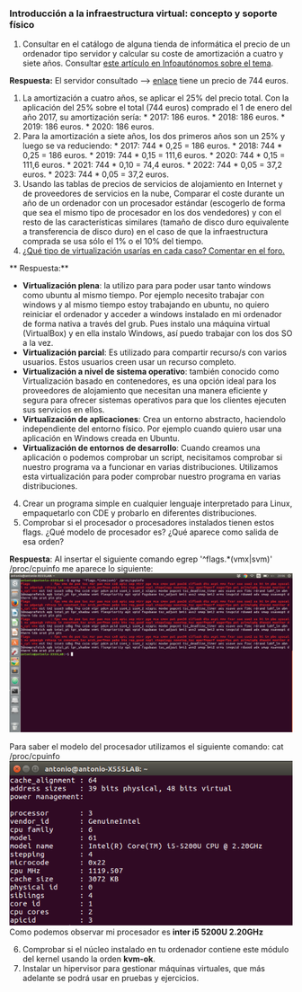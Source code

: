
### Introducción a la infraestructura virtual: concepto y soporte físico ###

1. Consultar en el catálogo de alguna tienda de informática el precio de un ordenador tipo servidor y calcular su coste de amortización a cuatro y siete años. Consultar [este artículo en Infoautónomos sobre el tema](http://infoautonomos.eleconomista.es/consultas-a-la-comunidad/988/ ).

**Respuesta:** El servidor consultado --> [enlace](http://www.dynos.es/servidor-hp-proliant-ml30-gen9-e3-1220v5-3.0-ghz-4gb-ddr3-lff-1tb-dvd-rw-array-b140i--4514953942059__831067-425.html) tiene un precio de 744 euros.
  1. La amortización a cuatro años, se aplicar el 25% del precio total. Con la aplicación del 25% sobre el total (744 euros) comprado el 1 de enero del año 2017, su amortización sería:
    * 2017: 186 euros.
    * 2018: 186 euros.
    * 2019: 186 euros.
    * 2020: 186 euros.
  2. Para la amortización a siete años, los dos primeros años son un 25% y luego se va reduciendo:
    * 2017: 744 * 0,25 = 186 euros.
    * 2018: 744 * 0,25 = 186 euros.
    * 2019: 744 * 0,15 = 111,6 euros.
    * 2020: 744 * 0,15 = 111,6 euros.
    * 2021: 744 * 0,10 = 74,4 euros.
    * 2022: 744 * 0,05 = 37,2 euros.
    * 2023: 744 * 0,05 = 37,2 euros.
2. Usando las tablas de precios de servicios de alojamiento en Internet y de proveedores de servicios en la nube, Comparar el coste durante un año de un ordenador con un procesador estándar (escogerlo de forma que sea el mismo tipo de procesador en los dos vendedores) y con el resto de las características similares (tamaño de disco duro equivalente a transferencia de disco duro) en el caso de que la infraestructura comprada se usa sólo el 1% o el 10% del tiempo.
3. [¿Qué tipo de virtualización usarías en cada caso? Comentar en el foro.](https://github.com/JJ/IV16-17/issues/1 )

** Respuesta:**
  * **Virtualización plena**: la utilizo para para poder usar tanto windows como ubuntu al mismo tiempo. Por ejemplo necesito trabajar con windows y al mismo tiempo estoy trabajando en ubuntu, no quiero reiniciar el ordenador y acceder a windows instalado en mi ordenador de forma nativa a través del grub. Pues instalo una máquina virtual (VirtualBox) y en ella instalo Windows, así puedo trabajar con los dos SO a la vez.
  * **Virtualización parcial**: Es utilizado para compartir recurso/s con varios usuarios. Estos usuarios creen usar un recurso completo.
  * **Virtualización a nivel de sistema operativo**: también conocido como Virtualización basado en contenedores, es una opción ideal para los proveedores de alojamiento que necesitan una manera eficiente y segura para ofrecer sistemas operativos para que los clientes ejecuten sus servicios en ellos.
  * **Virtualización de aplicaciones**: Crea un entorno abstracto, haciendolo independiente del entorno físico. Por ejemplo cuando quiero usar una aplicación en Windows creada en Ubuntu.
  * **Virtualización de entornos de desarrollo**: Cuando creamos una aplicación o podemos comprobar un script, necisitamos comprobar si nuestro programa va a funcionar en varias distribuciones. Utilizamos esta virtualización para poder comprobar nuestro programa en varias distribuciones.
4. Crear un programa simple en cualquier lenguaje interpretado para Linux, empaquetarlo con CDE y probarlo en diferentes distribuciones.
5. Comprobar si el procesador o procesadores instalados tienen estos flags. ¿Qué modelo de procesador es? ¿Qué aparece como salida de esa orden?

**Respuesta**: Al insertar el siguiente comando
    egrep '^flags.*(vmx|svm)' /proc/cpuinfo
me aparece lo siguiente:
![](capturas/proc.png)

Para saber el modelo del procesador utilizamos el siguiente comando:
    cat /proc/cpuinfo
![](capturas/cpu.png)
Como podemos observar mi procesador es **inter i5 5200U 2.20GHz**

6. Comprobar si el núcleo instalado en tu ordenador contiene este módulo del kernel usando la orden **kvm-ok**.
7. Instalar un hipervisor para gestionar máquinas virtuales, que más adelante se podrá usar en pruebas y ejercicios.
